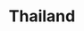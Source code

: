 ---
title: "Thailand"
introtext: "Thailand wordt ook wel het ‘Land van de Glimlach’ genoemd ligt in Zuidoost-Azië. De hoofdstad Bangkok is al een avontuur op zich waar de Thaise bevolking je zeer gastvrij ontvangt. Bangkok is een enorme metropool met veel bezienswaardigheden, zoals prachtige tempels, luxe shoppingmalls en geweldige restaurants. In het zuiden van Thailand vind je de witte stranden van je dromen.  Aan de westkant grenst Thailand aan de Andaman Zee waar prachtige strandbestemmingen als Koh Phi Phi en Phuket te vinden zijn. Maak een rondreis door Thailand en laat je leiden langs schitterende boeddhistische tempels, exotische dieren en sprookjesachtige zandstranden!"
introimage: "https://lh3.googleusercontent.com/5rJB3oFf6mQU12QuSTJ_jz5E6PT_Uw-suyi1xAgb5ZhT1nokkSs5fkKSkCnydpWXzI0CDnvxndI_Q0vaJlbWlVHx2wyPHxMe0KM03ePWx2Y-c6gsJP6mH6byFJTZKJiw7X0jKySshQ=w800"
surface: "513.000"
inhabitants: "69.000.000"
rate: "34,76"
valuta: "baht"
need_to_know_text: ""
need_to_know_more_text: ""
fact_one_text: ""
fact_two_text: ""
bigmac_index: ""
images: "https://lh3.googleusercontent.com/ZpGUVqfVUE_UztcNKHAr765-qp6ejs-Izu8XW8N5bhidPRU51sliUShyanJwHCIwVvCbvVlfVxYtXAEexJMgKnM61e0ASI-j1C_8124HiN__PzFsPec6DhogUJd6xJsUCWcAfaHYuA=w800|https://lh3.googleusercontent.com/fRtBQJYH16-boFQGGIBYtmUdY45DDyyPRIYoCzlSZAP_V8dwv1OoEH3tvePfMKK1te9qKcnYuAlK3UBsQDrIQ1g1AlzbwGaXTtHLVprV7X12nBslKkDr5cAxnJT1TnD2kT2snel3zA=w800|https://lh3.googleusercontent.com/PlGP2JW89EEoa67qz7muXRzVNTBTf2RzhWzyTdGDGB5BTVzsB5uKu49rYIqJ0Fmoz5WMOYbWP5b8dYw8euQXXvNII61C-gVVvIkIuVQhWuzpgfCkrdJMiQrP5NNzO9O9wP6wKXKzYg=w800|https://lh3.googleusercontent.com/rtz3qSPjxtmphbgvagyMDcXSiKw-GlbYxeE2SjPVczZoArccn3a6lKhYU94g6Z7kIHfJwyPjefP0vsp8BLB2il0SnNwXGj4dftzzJl2ouFVWgvnt3CD42sqtRsArue-xYqLVhQNCWA=w800"
flight_button_title: "Check vluchtprijzen Thailand"
flight_button_url: "https://lt45.net/c/?si=11986&li=1528136&wi=335922&ws=&dl=transport%2Fflights%2Fnl%2Fth%2F%3Flocale%3Dnl-NL%26currency%3DEUR%26market%3DNL"
inspiration_url: "https://partner.bol.com/click/click?p=2&t=url&s=1025999&f=TXL&url=https%3A%2F%2Fwww.bol.com%2Fnl%2Ff%2Flonely-planet-thailand%2F30443557%2F&name=Lonely%20Planet%20Thailand%2C%20Lonely%20Planet"
country_code: "th"
hotels_url: "https://www.booking.com/country/th.nl.html?aid=1837623"
continent: "Azië"
---